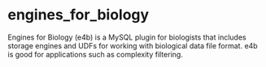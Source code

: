 engines_for_biology
===================

Engines for Biology (e4b) is a MySQL plugin for biologists that includes storage engines and UDFs for working with biological data file format. e4b is good for applications such as complexity filtering.
